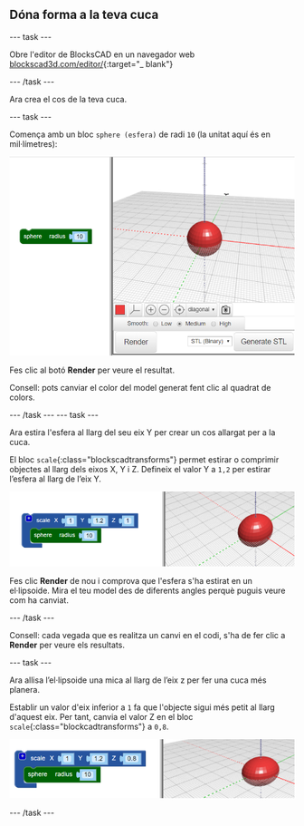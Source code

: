 ## Dóna forma a la teva cuca

--- task ---

Obre l'editor de BlocksCAD en un navegador web [blockscad3d.com/editor/](https://www.blockscad3d.com/editor/){:target="_ blank"}

--- /task ---

Ara crea el cos de la teva cuca.

--- task ---

Comença amb un bloc `sphere (esfera)` de radi `10` (la unitat aquí és en mil·límetres):

![captura de pantalla](images/bug-body-sphere.png)

Fes clic al botó **Render** per veure el resultat.

Consell: pots canviar el color del model generat fent clic al quadrat de colors.

--- /task --- --- task ---

Ara estira l'esfera al llarg del seu eix Y per crear un cos allargat per a la cuca.

El bloc `scale`{:class="blockscadtransforms"} permet estirar o comprimir objectes al llarg dels eixos X, Y i Z. Defineix el valor Y a `1,2` per estirar l’esfera al llarg de l’eix Y.

![captura de pantalla](images/bug-body-y.png)

Fes clic **Render** de nou i comprova que l'esfera s'ha estirat en un el·lipsoide. Mira el teu model des de diferents angles perquè puguis veure com ha canviat.

--- /task ---

Consell: cada vegada que es realitza un canvi en el codi, s'ha de fer clic a **Render** per veure els resultats.

--- task ---

Ara allisa l’el·lipsoide una mica al llarg de l’eix z per fer una cuca més planera.

Establir un valor d'eix inferior a `1` fa que l'objecte sigui més petit al llarg d'aquest eix. Per tant, canvia el valor Z en el bloc `scale`{:class="blockcadtransforms"} a `0,8`.

![captura de pantalla](images/bug-body-z.png)

--- /task ---




